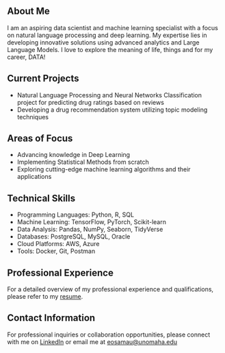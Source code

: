 ## About Me

I am an aspiring data scientist and machine learning specialist with a focus on natural language processing and deep learning. My expertise lies in developing innovative solutions using advanced analytics and Large Language Models. I love to explore the meaning of life, things and for my career, DATA!

## Current Projects

- Natural Language Processing and Neural Networks Classification project for predicting drug ratings based on reviews
- Developing a drug recommendation system utilizing topic modeling techniques

## Areas of Focus

- Advancing knowledge in Deep Learning
- Implementing Statistical Methods from scratch
- Exploring cutting-edge machine learning algorithms and their applications

## Technical Skills

- Programming Languages: Python, R, SQL
- Machine Learning: TensorFlow, PyTorch, Scikit-learn
- Data Analysis: Pandas, NumPy, Seaborn, TidyVerse
- Databases: PostgreSQL, MySQL, Oracle
- Cloud Platforms: AWS, Azure
- Tools: Docker, Git, Postman

## Professional Experience

For a detailed overview of my professional experience and qualifications, please refer to my [resume](https://github.com/EOsamau/Adhoc/blob/main/Resume_Emmanuel_Osamau.pdf).

## Contact Information

For professional inquiries or collaboration opportunities, please connect with me on [LinkedIn](https://www.linkedin.com/in/emmanuel-osamau-b593b275/) or email me at eosamau@unomaha.edu



